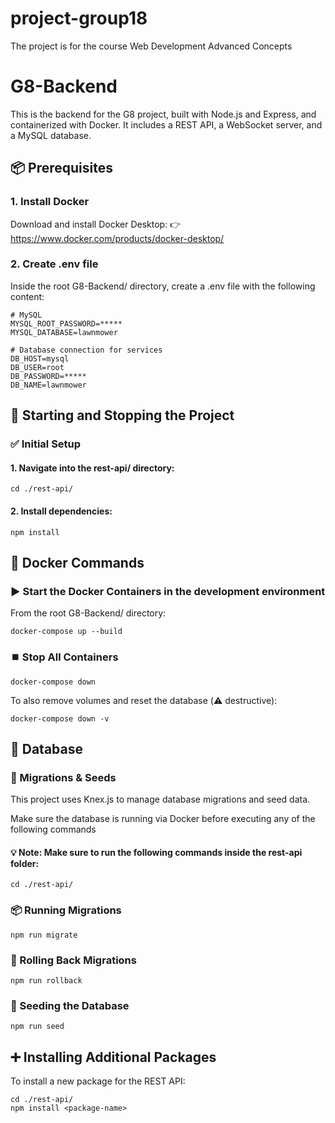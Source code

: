 # project-group18
The project is for the course Web Development Advanced Concepts

# G8-Backend

This is the backend for the G8 project, built with Node.js and Express, and containerized with Docker. It includes a REST API, a WebSocket server, and a MySQL database.

## 📦 Prerequisites

### 1. Install Docker

Download and install Docker Desktop:
👉 https://www.docker.com/products/docker-desktop/

### 2. Create .env file

Inside the root G8-Backend/ directory, create a .env file with the following content:

    # MySQL
    MYSQL_ROOT_PASSWORD=*****
    MYSQL_DATABASE=lawnmower

    # Database connection for services
    DB_HOST=mysql
    DB_USER=root
    DB_PASSWORD=*****
    DB_NAME=lawnmower

## 🚀 Starting and Stopping the Project

### ✅ Initial Setup

#### 1. Navigate into the rest-api/ directory:

    cd ./rest-api/

#### 2. Install dependencies:

    npm install

## 🐳 Docker Commands

### ▶️ Start the Docker Containers in the development environment

From the root G8-Backend/ directory:

    docker-compose up --build

### ⏹️ Stop All Containers

    docker-compose down

To also remove volumes and reset the database (⚠️ destructive):

    docker-compose down -v

## 📂 Database

### 📁 Migrations & Seeds

This project uses Knex.js to manage database migrations and seed data.

Make sure the database is running via Docker before executing any of the following commands

#### 💡 Note: Make sure to run the following commands inside the rest-api folder:

    cd ./rest-api/

### 📦 Running Migrations

    npm run migrate

### 🧱 Rolling Back Migrations

    npm run rollback

### 🌱 Seeding the Database

    npm run seed

## ➕ Installing Additional Packages

To install a new package for the REST API:

    cd ./rest-api/
    npm install <package-name>

